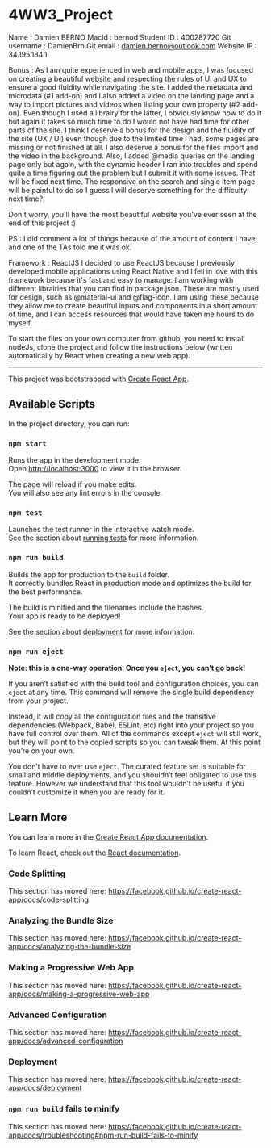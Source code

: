 # 4WW3_Project


Name : Damien BERNO
MacId : bernod
Student ID : 400287720
Git username : DamienBrn
Git email : damien.berno@outlook.com
Website IP : 34.195.184.1

Bonus : As I am quite experienced in web and mobile apps, I was focused on creating a beautiful website and respecting the rules of UI and UX to ensure a good fluidity while navigating the site. I added the metadata and microdata (#1 add-on) and I also added a video on the landing page and a way to import pictures and videos when listing your own property (#2 add-on).
Even though I used a librairy for the latter, I obviously know how to do it but again it takes so much time to do I would not have had time for other parts of the site.
I think I deserve a bonus for the design and the fluidity of the site (UX / UI) even though due to the limited time I had, some pages are missing or not finished at all.
I also deserve a bonus for the files import and the video in the background.
Also, I added @media queries on the landing page only but again, with the dynamic header I ran into troubles and spend quite a time figuring out the problem but I submit it with some issues. That will be fixed next time.
The responsive on the search and single item page will be painful to do so I guess I will deserve something for the difficulty next time?

Don't worry, you'll have the most beautiful website you've ever seen at the end of this project :)


PS : I did comment a lot of things because of the amount of content I have, and one of the TAs told me it was ok.


Framework : ReactJS
I decided to use ReactJS because I previously developed mobile applications using React Native and I fell in love with this framework because it's fast and easy to manage.
I am working with different librairies that you can find in package.json. These are mostly used for design, such as @material-ui and @flag-icon. I am using these because they allow me to create beautiful inputs and components in a short amount of time, and I can access resources that would have taken me hours to do myself.

To start the files on your own computer from github, you need to install nodeJs, clone the project and follow the instructions below (written automatically by React when creating a new web app).


----------------------------------------------------------------------------------------------

This project was bootstrapped with [Create React App](https://github.com/facebook/create-react-app).

## Available Scripts

In the project directory, you can run:

### `npm start`

Runs the app in the development mode.<br>
Open [http://localhost:3000](http://localhost:3000) to view it in the browser.

The page will reload if you make edits.<br>
You will also see any lint errors in the console.

### `npm test`

Launches the test runner in the interactive watch mode.<br>
See the section about [running tests](https://facebook.github.io/create-react-app/docs/running-tests) for more information.

### `npm run build`

Builds the app for production to the `build` folder.<br>
It correctly bundles React in production mode and optimizes the build for the best performance.

The build is minified and the filenames include the hashes.<br>
Your app is ready to be deployed!

See the section about [deployment](https://facebook.github.io/create-react-app/docs/deployment) for more information.

### `npm run eject`

**Note: this is a one-way operation. Once you `eject`, you can’t go back!**

If you aren’t satisfied with the build tool and configuration choices, you can `eject` at any time. This command will remove the single build dependency from your project.

Instead, it will copy all the configuration files and the transitive dependencies (Webpack, Babel, ESLint, etc) right into your project so you have full control over them. All of the commands except `eject` will still work, but they will point to the copied scripts so you can tweak them. At this point you’re on your own.

You don’t have to ever use `eject`. The curated feature set is suitable for small and middle deployments, and you shouldn’t feel obligated to use this feature. However we understand that this tool wouldn’t be useful if you couldn’t customize it when you are ready for it.

## Learn More

You can learn more in the [Create React App documentation](https://facebook.github.io/create-react-app/docs/getting-started).

To learn React, check out the [React documentation](https://reactjs.org/).

### Code Splitting

This section has moved here: https://facebook.github.io/create-react-app/docs/code-splitting

### Analyzing the Bundle Size

This section has moved here: https://facebook.github.io/create-react-app/docs/analyzing-the-bundle-size

### Making a Progressive Web App

This section has moved here: https://facebook.github.io/create-react-app/docs/making-a-progressive-web-app

### Advanced Configuration

This section has moved here: https://facebook.github.io/create-react-app/docs/advanced-configuration

### Deployment

This section has moved here: https://facebook.github.io/create-react-app/docs/deployment

### `npm run build` fails to minify

This section has moved here: https://facebook.github.io/create-react-app/docs/troubleshooting#npm-run-build-fails-to-minify
